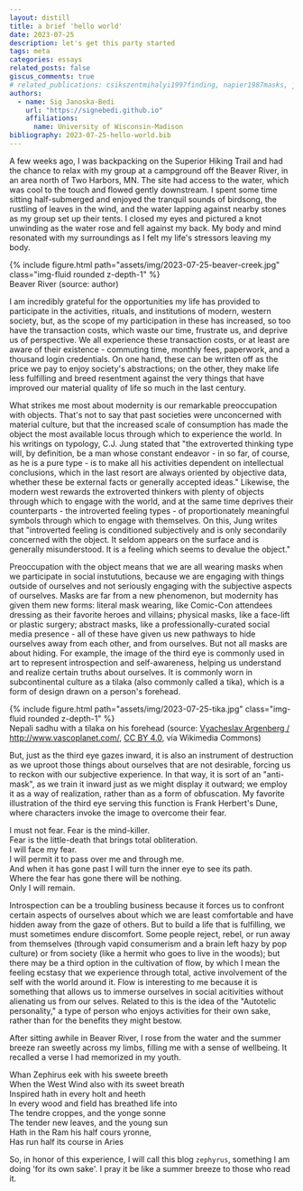 ```yaml
---
layout: distill
title: a brief 'hello world'
date: 2023-07-25
description: let's get this party started
tags: meta
categories: essays
related_posts: false
giscus_comments: true
# related_publications: csikszentmihalyi1997finding, napier1987masks, jung1921psychological, herbert1965dune
authors:
  - name: Sig Janoska-Bedi
    url: "https://signebedi.github.io"
    affiliations:
      name: University of Wisconsin-Madison
bibliography: 2023-07-25-hello-world.bib
---
```

A few weeks ago, I was backpacking on the Superior Hiking Trail and had the chance to relax with my group at a campground off the Beaver River, in an area north of Two Harbors, MN. The site had access to the water, which was cool to the touch and flowed gently downstream. I spent some time sitting half-submerged and enjoyed the tranquil sounds of birdsong, the rustling of leaves in the wind, and the water lapping against nearby stones as my group set up their tents. I closed my eyes and pictured a knot unwinding as the water rose and fell against my back. My body and mind resonated with my surroundings as I felt my life's stressors leaving my body.

<div class="row mt-3">
    <div class="col-sm mt-3 mt-md-0">
        {% include figure.html path="assets/img/2023-07-25-beaver-creek.jpg" class="img-fluid rounded z-depth-1" %}
    </div>
</div>
<div class="caption">
    Beaver River (source: author)
</div>

I am incredibly grateful for the opportunities my life has provided to participate in the activities, rituals, and institutions of modern, western society, but, as the scope of my participation in these has increased, so too have the transaction costs, which waste our time, frustrate us, and deprive us of perspective. We all experience these transaction costs, or at least are aware of their existence - commuting time, monthly fees, paperwork, and a thousand login credentials. On one hand, these can be written off as the price we pay to enjoy society's abstractions; on the other, they make life less fulfilling and breed resentment against the very things that have improved our material quality of life so much in the last century.

What strikes me most about modernity is our remarkable preoccupation with objects. That's not to say that past societies were unconcerned with material culture, but that the increased scale of consumption has made the object the most available locus through which to experience the world. In his writings on typology, C.J. Jung stated that "the extroverted thinking type will, by definition, be a man whose constant endeavor - in so far, of course, as he is a pure type - is to make all his activities dependent on intellectual conclusions, which in the last resort are always oriented by objective data, whether these be external facts or generally accepted ideas." <d-cite key="jung1921psychological"></d-cite> Likewise, the modern west rewards the extroverted thinkers with plenty of objects through which to engage with the world, and at the same time deprives their counterparts - the introverted feeling types - of proportionately meaningful symbols through which to engage with themselves. On this, Jung writes that "introverted feeling is conditioned subjectively and is only secondarily concerned with the object. It seldom appears on the surface and is generally misunderstood. It is a feeling which seems to devalue the object." <d-cite key="jung1921psychological"></d-cite>

Preoccupation with the object means that we are all wearing masks when we participate in social instututions, because we are engaging with things outside of ourselves and not seriously engaging with the subjective aspects of ourselves. Masks are far from a new phenomenon, but modernity has given them new forms: literal mask wearing, like Comic-Con attendees dressing as their favorite heroes and villains; physical masks, like a face-lift or plastic surgery; abstract masks, like a professionally-curated social media presence - all of these have given us new pathways to hide ourselves away from each other, and from ourselves. But not all masks are about hiding. For example, the image of the third eye is commonly used in art to represent introspection and self-awareness, helping us understand and realize certain truths about ourselves. <d-cite key="napier1987masks"></d-cite> It is commonly worn in subcontinental culture as a tilaka (also commonly called a tika), which is a form of design drawn on a person's forehead.

<div class="row mt-3">
    <div class="col-sm mt-3 mt-md-0">
        {% include figure.html path="assets/img/2023-07-25-tika.jpg" class="img-fluid rounded z-depth-1" %}
    </div>
</div>
<div class="caption">
    Nepali sadhu with a tilaka on his forehead (source: <a href="https://commons.wikimedia.org/wiki/File:Kathmandu,_Nepal,_Sadhu.jpg">Vyacheslav Argenberg / http://www.vascoplanet.com/</a>, <a href="https://creativecommons.org/licenses/by/4.0">CC BY 4.0</a>, via Wikimedia Commons)
</div>

But, just as the third eye gazes inward, it is also an instrument of destruction as we uproot those things about ourselves that are not desirable, forcing us to reckon with our subjective experience. In that way, it is sort of an "anti-mask", as we train it inward just as we might display it outward; we employ it as a way of realization, rather than as a form of obfuscation. My favorite illustration of the third eye serving this function is Frank Herbert's Dune, where characters invoke the image to overcome their fear.<d-cite key="herbert1965dune"></d-cite>

<div class="poem">
    <div class="stanza">
        <div class="line">
            <div class="original">I must not fear. Fear is the mind-killer.</div>
        </div>
        <div class="line">
            <div class="original">Fear is the little-death that brings total obliteration.</div>
        </div>
        <div class="line">
            <div class="original">I will face my fear.</div>
        </div>
        <div class="line">
            <div class="original">I will permit it to pass over me and through me.</div>
        </div>
        <div class="line">
            <div class="original">And when it has gone past I will turn the inner eye to see its path.</div>
        </div>
        <div class="line">
            <div class="original">Where the fear has gone there will be nothing.</div>
        </div>
        <div class="line">
            <div class="original">Only I will remain.</div>
        </div>
    </div>
</div>

Introspection can be a troubling business because it forces us to confront certain aspects of ourselves about which we are least comfortable and have hidden away from the gaze of others. But to build a life that is fulfilling, we must sometimes endure discomfort. Some people reject, rebel, or run away from themselves (through vapid consumerism and a brain left hazy by pop culture) or from society (like a hermit who goes to live in the woods); but there may be a third option in the cultivation of flow, by which I mean the feeling ecstasy that we experience through total, active involvement of the self with the world around it. <d-cite key="csikszentmihalyi1997finding"></d-cite> Flow is interesting to me because it is something that allows us to immerse ourselves in social acitivities without alienating us from our selves. Related to this is the idea of the "Autotelic personality," a type of person who enjoys activities for their own sake, rather than for the benefits they might bestow.

After sitting awhile in Beaver River, I rose from the water and the summer breeze ran sweetly across my limbs, filling me with a sense of wellbeing. It recalled a verse I had memorized in my youth. <d-cite key="chaucer2023"></d-cite>

<div class="poem">
    <div class="stanza">
        <div class="line">
            <div class="original">Whan Zephirus eek with his sweete breeth</div>
            <div class="translation">When the West Wind also with its sweet breath</div>
        </div>
        <div class="line">
            <div class="original">Inspired hath in every holt and heeth</div>
            <div class="translation">In every wood and field has breathed life into</div>
        </div>
        <div class="line">
            <div class="original">The tendre croppes, and the yonge sonne</div>
            <div class="translation">The tender new leaves, and the young sun</div>
        </div>
        <div class="line">
            <div class="original">Hath in the Ram his half cours yronne,</div>
            <div class="translation">Has run half its course in Aries</div>
        </div>
    </div>
</div>

So, in honor of this experience, I will call this blog `zephyrus`, something I am doing 'for its own sake'. I pray it be like a summer breeze to those who read it.

<!--

> The extraverted thinking type will, by definition, be a man whose constant endeavour - in so far, of course, as he is a pure type - is to make all his activities dependent on intellectual conclusions, which in the last resort are always oriented by objective data, whether these be external facts or generally accepted ideas. <d-cite key="jung1921psychological"></d-cite>



Marie von Franz writes of the extraverted thinking type "". (ref: __)

- Autotelic (ref: MIHALY CSIKSZENTMIHALYI, Finding Flow)
- Social "Masks" (ref: )

“I must not fear. Fear is the mind-killer. Fear is the little-death that brings total obliteration. I will face my fear. I will permit it to pass over me and through me. And when it has gone past I will turn the inner eye to see its path. Where the fear has gone there will be nothing. Only I will remain.”
― Frank Herbert, Dune

-->

<!--
I'd like to write my next paragraph with a focus on our preoccupation with objects which, while not necessarily different from past societies, is made worse by the massive increase in the capacity for consumption. This is related fundamentally to Jung's extroverted thinking type, who tries always to focus his activities on preconceived notions about the world:

> The extroverted thinking type will, by definition, be a man whose constant endeavor - in so far, of course, as he is a pure type - is to make all his activities dependent on intellectual conclusions, which in the last resort are always oriented by objective data, whether these be external facts or generally accepted ideas. <d-cite key="jung1921psychological"></d-cite>

Thus, we are engaged always in the construction of social masks - facilitated in real ways, as in the wearing of costumes or in getting botox; as well as in more indirect ways, like the selective distribution of information about the self over social media. Neither either is the use of mask any different from past times, see <d-cite key="napier1987masks"></d-cite>. But is has been made more extreme than in past times.

But one of the most interesting "Masks" is the third eye - a conceptual eye that we train inward to look upon the self and understand / comprehend / realize a certain truth. Think eg. of Herbert's litany against fear:

“I must not fear. Fear is the mind-killer. Fear is the little-death that brings total obliteration. I will face my fear. I will permit it to pass over me and through me. And when it has gone past I will turn the inner eye to see its path. Where the fear has gone there will be nothing. Only I will remain.”
― Frank Herbert, Dune

But all of this is horrendously troubling business. What is the escape? Need we escape? It is one thing, to recede to the mountains and remain a hermit, contemplating inner truths for the rest of one's life. 

Or, perhaps more preferable, we should lean into the world that we have created and cultivate more reasonable forms of meaning. For that reason, we should be mindful to cultivate flow, as in <d-cite key="csikszentmihalyi1997finding"></d-cite>. That is to say, to cultivate a focus and fascination with the object. Likewise, it is worth considering cultivating an Autotelic personality; that is, one where we focus on the activity instead of its purpose, thus freeing ourselves from the constraints of "extroverted thinker" namely the need to act in accordance with intellectual conclusions, but rather enjoy those things which we do for their own sake.
-->